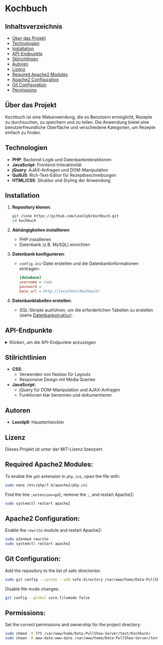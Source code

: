 # Kochbuch

## Inhaltsverzeichnis
- [Über das Projekt](#über-das-projekt)
- [Technologien](#technologien)
- [Installation](#installation)
- [API-Endpunkte](#api-endpunkte)
- [Stilrichtlinien](#stilrichtlinien)
- [Autoren](#autoren)
- [Lizenz](#lizenz)
- [Required Apache2 Modules](#required-apache2-modules)
- [Apache2 Configuration](#apache2-configuration)
- [Git Configuration](#git-configuration)
- [Permissions](#permissions)

## Über das Projekt
Kochbuch ist eine Webanwendung, die es Benutzern ermöglicht, Rezepte zu durchsuchen, zu speichern und zu teilen. Die Anwendung bietet eine benutzerfreundliche Oberfläche und verschiedene Kategorien, um Rezepte einfach zu finden.

## Technologien
- **PHP**: Backend-Logik und Datenbankinteraktionen
- **JavaScript**: Frontend-Interaktivität
- **jQuery**: AJAX-Anfragen und DOM-Manipulation
- **QuillJS**: Rich-Text-Editor für Rezeptbeschreibungen
- **HTML/CSS**: Struktur und Styling der Anwendung

## Installation
1. **Repository klonen**:
    ```bash
    git clone https://github.com/Leonlp9/kochbuch.git
    cd kochbuch
    ```

2. **Abhängigkeiten installieren**:
    - PHP installieren
    - Datenbank (z.B. MySQL) einrichten

3. **Datenbank konfigurieren**:
    - `config.ini`-Datei erstellen und die Datenbankinformationen eintragen:
        ```ini
      [database]
      username = root
      password =
      base_url = http://localhost/Kochbuch/
      ```

4. **Datenbanktabellen erstellen**:
    - SQL-Skripte ausführen, um die erforderlichen Tabellen zu erstellen (siehe [Datenbankstruktur](#datenbankstruktur)).

## API-Endpunkte
<details>
  <summary>Klicken, um die API-Endpunkte anzuzeigen</summary>

  - **`api.php`**:
    - **GET** `/api.php?task=getImages`:
        - Gibt alle Bilder eines Rezepts zurück
        - **Parameter**:
            - `rezept_id` (erforderlich): ID des Rezepts
    - **GET** `/api.php?task=deleteImage`:
        - Löscht ein Bild eines Rezepts
        - **Parameter**:
            - `rezept_id` (erforderlich): ID des Rezepts
            - `image` (erforderlich): Name des Bildes
    - **GET** `/api.php?task=deleteRezept`:
        - Löscht ein Rezept
        - **Parameter**:
            - `id` (erforderlich): ID des Rezepts
    - **GET** `/api.php?task=getZutaten`:
        - Gibt Zutaten zurück
        - **Parameter**:
            - `name` (optional): Name der Zutat
            - `limit` (optional): Limit der Zutaten
            - `id` (optional): ID der Zutat
    - **GET** `/api.php?task=getRezept`:
        - Gibt ein Rezept zurück
        - **Parameter**:
            - `id` (erforderlich): ID des Rezepts
            - `zutaten` (optional): Zutaten des Rezepts
    - **GET** `/api.php?task=addEvaluation`:
        - Fügt eine Bewertung hinzu
        - **Parameter**:
            - `rezept` (erforderlich): ID des Rezepts
            - `rating` (erforderlich): Bewertung
            - `name` (erforderlich): Name des Bewerters
            - `text` (erforderlich): Text der Bewertung
    - **GET** `/api.php?task=editEvaluation`:
        - Bearbeitet eine Bewertung
        - **Parameter**:
            - `rezept` (erforderlich): ID des Rezepts
            - `rating` (erforderlich): Bewertung
            - `name` (erforderlich): Name des Bewerters
            - `text` (erforderlich): Text der Bewertung
    - **GET** `/api.php?task=deleteEvaluation`:
        - Löscht eine Bewertung
        - **Parameter**:
            - `id` (erforderlich): ID der Bewertung
    - **GET** `/api.php?task=search`:
        - Sucht nach Rezepten
        - **Parameter**:
            - `search` (erforderlich): Suchbegriff
            - `order` (optional): Sortierung
            - `zeit` (optional): Zeit
            - `kategorie` (optional): Kategorie
            - `random` (optional): Zufällige Rezepte
            - `neueste` (optional): Neueste Rezepte
    - **GET** `/api.php?task=getKategorien`:
        - Gibt alle Kategorien zurück
        - **Parameter**:
            - `includeCount` (optional): Anzahl der Rezepte in jeder Kategorie
    - **GET** `/api.php?task=getFilterprofile`:
        - Gibt alle Filterprofile zurück
    - **GET** `/api.php?task=getAnmerkungen`:
        - Gibt alle Anmerkungen eines Rezepts zurück
        - **Parameter**:
            - `rezept` (erforderlich): ID des Rezepts
    - **GET** `/api.php?task=addZutat`:
        - Fügt eine Zutat hinzu
        - **Parameter**:
            - `name` (erforderlich): Name der Zutat
            - `unit` (erforderlich): Einheit der Zutat
    - **GET** `/api.php?task=anmerkung`:
        - Fügt eine Anmerkung zu einem Rezept hinzu
        - **Parameter**:
            - `rezept` (erforderlich): ID des Rezepts
            - `text` (erforderlich): Text der Anmerkung
    - **GET** `/api.php?task=getKalender`:
        - Gibt alle Kalendereinträge zurück
        - **Parameter**:
            - `showPast` (optional): Vergangene Einträge anzeigen
    - **GET** `/api.php?task=addKalender`:
        - Fügt einen Eintrag zum Kalender hinzu
        - **Parameter**:
            - `date` (erforderlich): Datum des Eintrags
            - `rezept` (optional): ID des Rezepts
            - `info` (erforderlich): Info des Eintrags
    - **GET** `/api.php?task=deleteKalender`:
        - Löscht einen Eintrag aus dem Kalender
        - **Parameter**:
            - `id` (erforderlich): ID des Eintrags
    - **GET** `/api.php?task=updateKalender`:
        - Aktualisiert einen Kalendereintrag
        - **Parameter**:
            - `id` (erforderlich): ID des Eintrags
            - `text` (erforderlich): Text des Eintrags
    - **GET** `/api.php?task=getEinkaufsliste`:
        - Gibt die Einkaufsliste zurück
    - **POST** `/api.php?task=addEinkaufsliste`:
        - Fügt ein Element zur Einkaufsliste hinzu
        - **Parameter**:
            - `zutat` (erforderlich): ID der Zutat
            - `menge` (erforderlich): Menge der Zutat
            - `einheit` (erforderlich): Einheit der Zutat
    - **POST** `/api.php?task=deleteEinkaufsliste`:
        - Löscht ein Element von der Einkaufsliste
        - **Parameter**:
            - `id` (erforderlich): ID des Elements
    - **GET** `/api.php?task=export_db`:
        - Exportiert die Datenbank
    - **POST** `/api.php?task=addRezept`:
        - Fügt ein Rezept hinzu
        - **Parameter**:
            - `name` (erforderlich): Name des Rezepts
            - `kategorie` (erforderlich): Kategorie des Rezepts
            - `dauer` (erforderlich): Dauer des Rezepts
            - `portionen` (erforderlich): Portionen des Rezepts
            - `anleitung` (erforderlich): Anleitung des Rezepts
            - `zutaten` (erforderlich): Zutaten des Rezepts
            - `extraCustomInfos` (erforderlich): Zusätzliche Informationen
            - `bilder` (erforderlich): Bilder des Rezepts

</details>

## Stilrichtlinien
- **CSS**:
    - Verwenden von flexbox für Layouts
    - Responsive Design mit Media Queries
- **JavaScript**:
    - jQuery für DOM-Manipulation und AJAX-Anfragen
    - Funktionen klar benennen und dokumentieren

## Autoren
- **Leonlp9**: Hauptentwickler

## Lizenz
Dieses Projekt ist unter der MIT-Lizenz lizenziert.


## Required Apache2 Modules:
To enable the `gd2` extension in `php.ini`, open the file with:
```bash
sudo nano /etc/php/7.4/apache2/php.ini
```
Find the line `;extension=gd2`, remove the `;`, and restart Apache2:
```bash
sudo systemctl restart apache2
```

## Apache2 Configuration:
Enable the `rewrite` module and restart Apache2:
```bash
sudo a2enmod rewrite
sudo systemctl restart apache2
```

## Git Configuration:
Add the repository to the list of safe directories:
```bash
sudo git config --system --add safe.directory /var/www/home/Data-PullShow-Server/test/Kochbuch
```
Disable file mode changes:
```bash
git config --global core.filemode false
```

## Permissions:
Set the correct permissions and ownership for the project directory:
```bash
sudo chmod -R 775 /var/www/home/Data-PullShow-Server/test/Kochbuch/
sudo chown -R www-data:www-data /var/www/home/Data-PullShow-Server/test/Kochbuch/
```